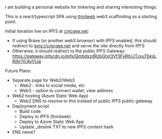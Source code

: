 I am building a personal website for tinkering and sharing interesting things.

This is a react/typescript SPA using [thirdweb](https://thirdweb.com/) web3 scaffolding as a starting point.

Initial iteration live on IPFS at [cmcgee.net]():
- If using Brave (or another web3 browser) with IPFS enabled, this should redirect to [ipns://cmcgee.net]() and serve the site directly from IPFS
- Otherwise, it should redirect to the public IPFS Gateway: https://gateway.ipfscdn.io/ipfs/QmbdxzdRzbGtxt3Vf3FxRtUJTJxuTbksLRi9r7jCAvYUaj

Future Plans:
- Separate page for Web2/Web3
   - Web2 - links to social media, etc
   - Web3 - option to connect wallet, view address
- Web2 hosting (Azure Static Web App)
   - Web2 DNS to resolve to this instead of public IPFS public gateway
- Deployment script
   - Build code
   - Deploy to IPFS (thirdweb)
   - Deploy to Azure Static Web App
   - Update _dnslink TXT to new IPFS content hash
- ENS name?